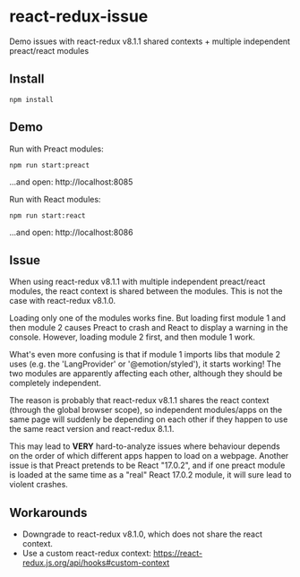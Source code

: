 # react-redux-issue
Demo issues with react-redux v8.1.1 shared contexts + multiple independent preact/react modules

## Install
```
npm install
```

## Demo
Run with Preact modules:
```
npm run start:preact
```
...and open: http://localhost:8085

Run with React modules:
```
npm run start:react
```
...and open: http://localhost:8086

## Issue
When using react-redux v8.1.1 with multiple independent preact/react modules, the react context is shared between the modules. This is not the case with react-redux v8.1.0.

Loading only one of the modules works fine.
But loading first module 1 and then module 2 causes Preact to crash and React to display a warning in the console. However, loading module 2 first, and then module 1 work. 

What's even more confusing is that if module 1 imports libs that module 2 uses (e.g. the 'LangProvider' or '@emotion/styled'), it starts working!
The two modules are apparently affecting each other, although they should be completely independent.

The reason is probably that react-redux v8.1.1 shares the react context (through the global browser scope), so independent modules/apps on the same page will suddenly be depending on each other if they happen to use the same react version and react-redux 8.1.1.

This may lead to **VERY** hard-to-analyze issues where behaviour depends on the order of which different apps happen to load on a webpage. Another issue is that Preact pretends to be React "17.0.2", and if one preact module is loaded at the same time as a "real" React 17.0.2 module, it will sure lead to violent crashes.

## Workarounds
- Downgrade to react-redux v8.1.0, which does not share the react context.
- Use a custom react-redux context: https://react-redux.js.org/api/hooks#custom-context
